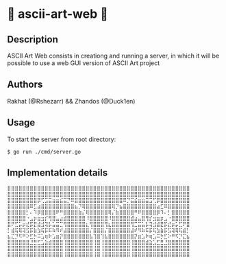 # :duck: ascii-art-web :duck:

## Description
ASCII Art Web consists in creationg and running a server, in which it will be possible to use a web GUI version of ASCII Art project

## Authors

Rakhat (@Rshezarr) && Zhandos (@Duck1en)
## Usage
To start the server from root directory:
```
$ go run ./cmd/server.go
```

## Implementation details
<!-- Initialize a map with rune keys.
Assing every 10 new lines to a key from 32 to 126 runes removing top and bottom lines.
 -->


```
⣿⣿⣿⣿⣿⣿⣿⣿⣿⣿⣿⣿⣿⣿⣿⣿⣿⣿⣿⣿⣿⣿⣿⣿⣿⣿⣿⣿⣿⣿⣿⣿⣿⣿⣿⣿⣿⣿⣿⣿⣿⣿⣿⣿⣿⣿⣿⣿⣿
⣿⣿⣿⣿⣿⣿⣿⣿⣿⣿⣿⣿⣿⣿⣿⣿⣿⣿⣿⣿⣿⣿⣿⣿⣿⣿⣿⣿⣿⣿⣿⣿⣿⣿⣿⣿⣿⣿⣿⣿⣿⣿⣿⣿⣿⣿⣿⣿⣿
⣿⣿⣿⣿⣿⣿⣿⣿⡿⢋⣩⣭⣶⣶⣮⣭⡙⠿⣿⣿⣿⣿⣿⣿⣿⣿⣿⣿⣿⣿⣿⠿⡙⣭⣮⣶⣶⣭⣩⢋⡿⣿⣿⣿⣿⣿⣿⣿⣿
⣿⣿⣿⣿⣿⣿⠿⣋⣴⣿⣿⣿⣿⣿⣿⣿⣿⣿⣦⡙⢿⣿⣿⣿⣿⣿⣿⣿⢿⡙⣦⣿⣿⣿⣿⣿⣿⣿⣿⣿⣴⣋⠿⣿⣿⣿⣿⣿⣿
⣿⣿⣿⣿⣿⡃⠄⠹⡿⣿⣿⣿⣿⠟⠛⣿⣿⣿⣿⣷⡌⢿⣿⣿⣿⣿⣿⢿⡌⣷⣿⣿⣿⣿⠛⠟⣿⣿⣿⣿⡿⠹⠄⡃⣿⣿⣿⣿⣿
⣿⣿⣿⣿⣿⠐⣠⡶⣶⣲⡎⢻⣿⣤⣴⣾⣿⣿⣿⣿⣿⠸⣿⣿⣿⣿⣿⠸⣿⣿⣿⣿⣿⣾⣴⣤⣿⢻⡎⣲⣶⡶⣠⠐⣿⣿⣿⣿⣿
⣿⠟⣋⡥⡶⣞⡯⣟⣾⣺⢽⡧⣥⣭⣉⢻⣿⣿⣿⣿⣿⣆⢻⣿⣿⣿⢻⣆⣿⣿⣿⣿⣿⢻⣉⣭⣥⡧⢽⣺⣾⣟⡯⣞⡶⡥⣋⠟⣿
⡃⣾⢯⢿⢽⣫⡯⣷⣳⢯⡯⠯⠷⠻⠞⣼⣿⣿⣿⣿⣿⣿⡌⣿⣿⣿⡌⣿⣿⣿⣿⣿⣿⣼⠞⠻⠷⠯⡯⢯⣳⣷⡯⣫⢽⢿⢯⣾⡃
⣦⣍⡙⠫⠛⠕⣋⡓⠭⣡⢶⠗⣡⣶⡝⣿⣿⣿⣿⣿⣿⣿⣧⢹⣿⢹⣧⣿⣿⣿⣿⣿⣿⣿⡝⣶⣡⠗⢶⣡⠭⡓⣋⠕⠛⠫⡙⣍⣦
⣿⣿⣿⣿⣿⣿⣘⣛⣋⣡⣵⣾⣿⣿⣿⢸⣿⣿⣿⣿⣿⣿⣿⢸⣿⢸⣿⣿⣿⣿⣿⣿⣿⢸⣿⣿⣿⣾⣵⣡⣋⣛⣘⣿⣿⣿⣿⣿⣿
⣿⣿⣿⣿⣿⣿⣿⣿⣿⣿⣿⣿⣿⣿⣿⢸⣿⣿⣿⣿⣿⣿⣿⢸⣿⢸⣿⣿⣿⣿⣿⣿⣿⢸⣿⣿⣿⣿⣿⣿⣿⣿⣿⣿⣿⣿⣿⣿⣿
⣿⣿⣿⣿⣿⣿⣿⣿⣿⣿⣿⣿⣿⣿⣿⢸⣿⣿⣿⣿⣿⣿⣿⢸⣿⢸⣿⣿⣿⣿⣿⣿⣿⢸⣿⣿⣿⣿⣿⣿⣿⣿⣿⣿⣿⣿⣿⣿⣿
```
